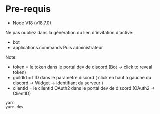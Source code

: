 # Pre-requis
  - Node V18 (v18.7.0)

Ne pas oubliez dans la génération du lien d'invitation d'activé:
  - bot
  - applications.commands
Puis administrateur

Note: 
  - token = le token dans le portal dev de discord (Bot -> click to reveal token)
  - guildId = l'ID dans le parametre discord ( click en haut à gauche du discord -> Widget -> identifiant du serveur )
  - clientId = le clientId OAuth2 dans le portal dev de discord (OAuth2 -> ClientID)

```
yarn
yarn dev
```
